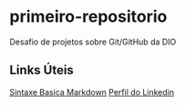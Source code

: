 # primeiro-repositorio
Desafio de projetos sobre Git/GitHub da DIO

## Links Úteis
[Sintaxe Basica Markdown](https://www.markdownguide.org/basic-syntax/)
[Perfil do Linkedin](https://www.linkedin.com/in/sheldon-rodrigues-4675ba117/)

